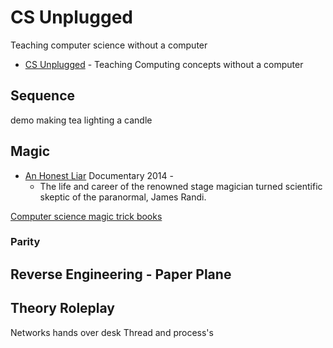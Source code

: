CS Unplugged
============

Teaching computer science without a computer

* [CS Unplugged](http://csunplugged.org) - Teaching Computing concepts without a computer


Sequence
--------

demo making tea
lighting a candle


Magic
-----

* [An Honest Liar](https://www.imdb.com/title/tt2246565/) Documentary 2014 -
    * The life and career of the renowned stage magician turned scientific skeptic of the paranormal, James Randi.

[Computer science magic trick books](http://www.cs4fn.org/magic/magicdownload.php)

### Parity


Reverse Engineering - Paper Plane
---------------------------------


Theory Roleplay
---------------

Networks hands over desk
Thread and process's

